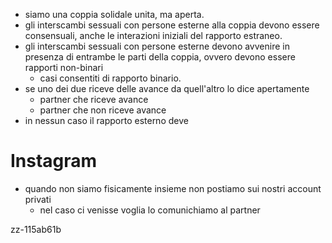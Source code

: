 - siamo una coppia solidale unita, ma aperta.
- gli interscambi sessuali con persone esterne alla coppia devono essere consensuali, anche le interazioni iniziali del rapporto estraneo.
- gli interscambi sessuali con persone esterne devono avvenire in presenza di entrambe le parti della coppia, ovvero devono essere rapporti non-binari
	- casi consentiti di rapporto binario.
- se uno dei due riceve delle avance da quell'altro lo dice apertamente
	- partner che riceve avance
	- partner che non riceve avance
- in nessun caso il rapporto esterno deve

# Instagram
- quando non siamo fisicamente insieme non postiamo sui nostri account privati
	- nel caso ci venisse voglia lo comunichiamo al partner

zz-115ab61b